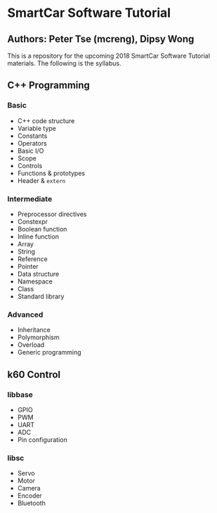 # SmartCar Software Tutorial

## Authors: Peter Tse (mcreng), Dipsy Wong

This is a repository for the upcoming 2018 SmartCar Software Tutorial materials. The following is the syllabus.

## C++ Programming

### Basic

- C++ code structure
- Variable type
- Constants
- Operators
- Basic I/O
- Scope
- Controls
- Functions & prototypes
- Header & `extern`

### Intermediate

- Preprocessor directives
- Constexpr
- Boolean function
- Inline function
- Array
- String
- Reference
- Pointer
- Data structure
- Namespace
- Class
- Standard library

### Advanced

- Inheritance
- Polymorphism
- Overload
- Generic programming

## k60 Control

### libbase

- GPIO
- PWM
- UART
- ADC
- Pin configuration

### libsc

- Servo
- Motor
- Camera
- Encoder
- Bluetooth